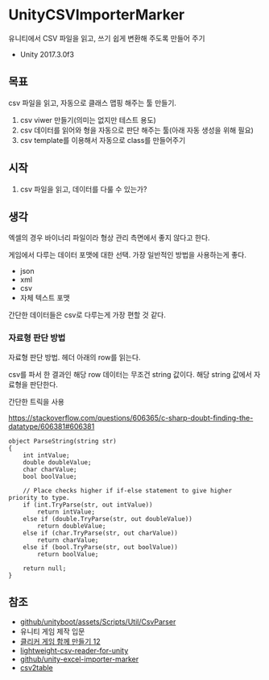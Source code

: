# UnityCSVImporterMarker

유니티에서 CSV 파일을 읽고, 쓰기 쉽게 변환해 주도록 만들어 주기

- Unity 2017.3.0f3

## 목표

csv 파일을 읽고, 자동으로 클래스 맵핑 해주는 툴 만들기.

1. csv viwer 만들기(의미는 없지만 테스트 용도)
2. csv 데이터를 읽어와 형을 자동으로 판단 해주는 툴(아래 자동 생성을 위해 필요)
2. csv template를 이용해서 자동으로 class를 만들어주기

## 시작

1. csv 파일을 읽고, 데이터를 다룰 수 있는가?

## 생각

엑셀의 경우 바이너리 파일이라 형상 관리 측면에서 좋지 않다고 한다.

게임에서 다루는 데이터 포맷에 대한 선택. 가장 일반적인 방법을 사용하는게 좋다.

- json
- xml
- csv
- 자체 텍스트 포맷

간단한 데이터들은 csv로 다루는게 가장 편할 것 같다.

### 자료형 판단 방법

자료형 판단 방법. 헤더 아래의 row를 읽는다.

csv를 파서 한 결과인 해당 row 데이터는 무조건 string 값이다. 해당 string 값에서 자료형을 판단한다.

간단한 트릭을 사용

https://stackoverflow.com/questions/606365/c-sharp-doubt-finding-the-datatype/606381#606381

```
object ParseString(string str)
{
    int intValue;
    double doubleValue;
    char charValue;
    bool boolValue;

    // Place checks higher if if-else statement to give higher priority to type.
    if (int.TryParse(str, out intValue))
        return intValue;
    else if (double.TryParse(str, out doubleValue))
        return doubleValue;
    else if (char.TryParse(str, out charValue))
        return charValue;
    else if (bool.TryParse(str, out boolValue))
        return boolValue;

    return null;
}
```

## 참조

- [github/unityboot/assets/Scripts/Util/CsvParser](https://github.com/YacL/unityboot)
- 유니티 게임 제작 입문
- [클리커 게임 함께 만들기 12](http://blog.naver.com/moibios/220740010492)
- [lightweight-csv-reader-for-unity](https://bravenewmethod.com/2014/09/13/lightweight-csv-reader-for-unity)
- [github/unity-excel-importer-marker](https://github.com/tsubaki/Unity-Excel-Importer-Maker)
- [csv2table](https://www.assetstore.unity3d.com/kr/#!/content/36443)